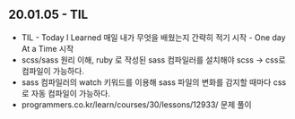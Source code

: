 ##	20.01.05 - TIL

- TIL - Today I Learned 매일 내가 무엇을 배웠는지 간략히 적기 시작 - One day At a Time 시작
- scss/sass 원리 이해, ruby 로 작성된 sass 컴파일러를 설치해야 scss -> css로 컴파일이 가능하다.
- sass 컴파일러의 watch 키워드를 이용해 sass 파일의 변화를 감지할 때마다 css로 자동 컴파일이 가능하다.
- programmers.co.kr/learn/courses/30/lessons/12933/  문제 풀이